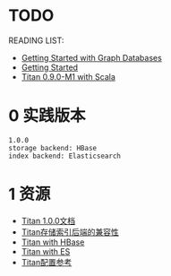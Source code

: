 # TODO

READING LIST:

+ [Getting Started with Graph Databases](https://academy.datastax.com/resources/getting-started-graph-databases)
+ [Getting Started](http://s3.thinkaurelius.com/docs/titan/1.0.0/getting-started.html)
+ [Titan  0.9.0-M1 with Scala](https://jaceklaskowski.gitbooks.io/titan-scala/content/)

# 0 实践版本

	1.0.0
	storage backend: HBase
	index backend: Elasticsearch

# 1 资源

+ [Titan 1.0.0文档](http://s3.thinkaurelius.com/docs/titan/1.0.0/index.html)
+ [Titan存储索引后端的兼容性](http://s3.thinkaurelius.com/docs/titan/1.0.0/version-compat.html)
+ [Titan with HBase](http://s3.thinkaurelius.com/docs/titan/1.0.0/hbase.html)
+ [Titan with ES](http://s3.thinkaurelius.com/docs/titan/1.0.0/elasticsearch.html)
+ [Titan配置参考](http://s3.thinkaurelius.com/docs/titan/1.0.0/titan-config-ref.html)


